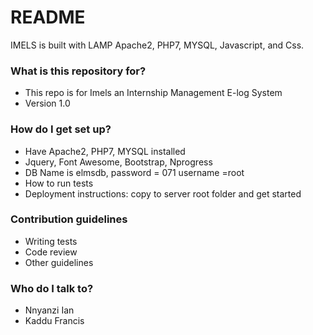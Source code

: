 # README #

IMELS is built with LAMP Apache2, PHP7, MYSQL, Javascript, and Css.

### What is this repository for? ###

* This repo is for Imels an Internship Management E-log System
* Version 1.0


### How do I get set up? ###

* Have Apache2, PHP7, MYSQL installed
* Jquery, Font Awesome, Bootstrap, Nprogress
* DB Name is elmsdb, password = 071 username =root
* How to run tests
* Deployment instructions: copy to server root folder and get started

### Contribution guidelines ###

* Writing tests
* Code review
* Other guidelines

### Who do I talk to? ###

* Nnyanzi Ian
* Kaddu Francis